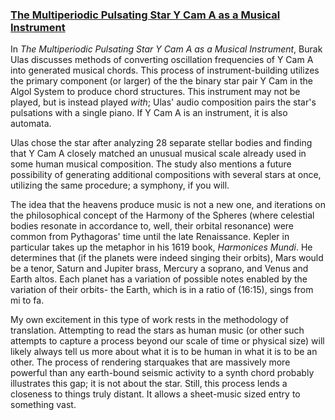 ### [The Multiperiodic Pulsating Star Y Cam A as a Musical Instrument](http://arxiv.org/abs/1507.07307)

In *The Multiperiodic Pulsating Star Y Cam A as a Musical Instrument*, Burak Ulas discusses methods of converting oscillation frequencies of Y Cam A into generated musical chords. This process of instrument-building utilizes the primary component (or larger) of the the binary star pair Y Cam in the Algol System to produce chord structures. This instrument may not be played, but is instead played *with*; Ulas' audio composition pairs the star's pulsations with a single piano. If Y Cam A is an instrument, it is also automata. 

Ulas chose the star after analyzing 28 separate stellar bodies and finding that Y Cam A closely matched an unusual musical scale already used in some human musical composition. The study also mentions a future possibility of generating additional compositions with several stars at once, utilizing the same procedure; a symphony, if you will.

The idea that the heavens produce music is not a new one, and iterations on the philosophical concept of the Harmony of the Spheres (where celestial bodies resonate in accordance to, well, their orbital resonance) were common from Pythagoras' time until the late Renaissance. Kepler in particular takes up the metaphor in his 1619 book, *Harmonices Mundi*. He determines that (if the planets were indeed singing their orbits), Mars would be a tenor, Saturn and Jupiter brass, Mercury a soprano, and Venus and Earth altos. Each planet has a variation of possible notes enabled by the variation of their orbits- the Earth, which is in a ratio of (16:15), sings from mi to fa. 

My own excitement in this type of work rests in the methodology of translation. Attempting to read the stars as human music (or other such attempts to capture a process beyond our scale of time or physical size) will likely always tell us more about what it is to be human in what it is to be an other. The process of rendering starquakes that are massively more powerful than any earth-bound seismic activity to a synth chord probably illustrates this gap; it is not about the star. Still, this process lends a closeness to things truly distant. It allows a sheet-music sized entry to something vast.
